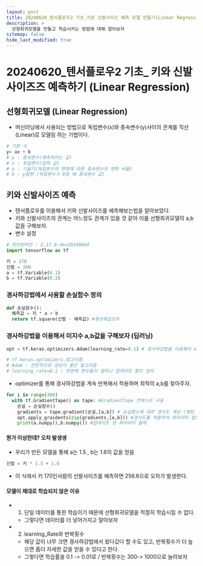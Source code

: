 ```yaml
---
layout: post
title: 20240620_텐서플로우2 기초_키로 신발사이즈 예측 모델 만들기(Linear Regression)
description: >
  선형회귀모델을 만들고 학습시키는 방법에 대해 알아보자
sitemap: false
hide_last_modified: true
---
```


# 20240620_텐서플로우2 기초_ 키와 신발사이즈즈 예측하기 (Linear Regression)

## 선형회귀모델 (Linear Regression)

- 머신러닝에서 사용되는 방법으로 독립변수(x)와 종속변수(y)사이의 관계를 직선(Linear)로 모델링 하는 기법이다.
``` py
# 기본 식
y= ax + b
# y : 종속변수(예측하려는 값)
# x : 독립변수(입력 값)
# a : 기울기(독립변수의 변화에 따른 종속변수의 변화 비율)
# b : y절편 (독립변수가 0일 때 종속변수 값)
```

## 키와 신발사이즈 예측

- 텐서플로우를 이용해서 키와 신발사이즈를 예측해보는법을 알아보았다.
- 키와 신발사이즈의 관계는 어느정도 관계가 있을 것 같아 이를 선형회귀모델의 a,b값을 구해보자.
- 변수 설정

``` py
# 파이썬버전 : 2.17.0-dev20240604
import tensorflow as tf

키 = 170
신발 = 260
a = tf.Variable(0.1)
b = tf.Variable(0.2)
```
### 경사하강법에서 사용할 손실함수 정의

```py
def 손실함수():
  예측값 = 키 * a + b
  return tf.square(신발 - 예측값) #평균제곱오차
```

### 경사하강법을 이용해서 미지수 a,b값을 구해보자 (딥러닝)

```py
opt = tf.keras.optimizers.Adam(learning_rate=0.1) # 경사하강법을 이용해서 a,b변수를 업데이트해주는 함수

# tf.keras.optimizers.알고리즘
# Adam : 전반적으로 성능이 좋은 알고리즘
# learning_rate=0.1 : 한번에 변수들이 얼마나 업데이트 할지 정의

```
- optimizer를 통해 경사하강법을 계속 반복해서 적용하며 최적의 a,b를 찾아주자.
```py
for i in range(300)
  with tf.GradientTape() as tape: #GradientTape 컨텍스트 사용
    손실 = 손실함수()
    gradients = tape.gradient(손실,[a,b]) # 손실함수에 대한 경사도 계산 (해당 텐서플로우 버전에서는 minimize 대신 gradient를 사용한다.)
    opt.apply_graidents(zip(gradients,[a,b])) #경사도를 적용하여 파라미터 업데이트
    print(a.numpy(),b.numpy()) #업데이트 된 파라미터 출력
```

#### 뭔가 이상한데? 오차 발생생

- 우리가 만든 모델을 통해 a는 1.5 , b는 1.6의 값을 얻음
```py
신발 = 키 * 1.5 + 1.6
```
- 이 식에서 키 170인사람의 신발사이즈를 예측하면 256.6으로 오차가 발생한다.

#### 모델이 제대로 학습되지 않은 이유

- 1. 단일 데이터를 통한 학습이기 때문에 선형회귀모델을 적절히 학습시킬 수 없다.
    - 그렇다면 데이터를 더 넣어가지고 알아보자
- 2. learning_Rate와 반복횟수
    - 해당 값이 너무 크면 경사하강법에서 왔다갔다 할 수도 있고, 반복횟수가 더 높으면 좀더 자세한 값을 얻을 수 있다고 한다.
    - 그렇다면 학습률을 0.1 -> 0.01로 / 반복횟수는 300-> 1000으로 늘려보자